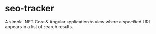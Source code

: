 # seo-tracker
A simple .NET Core &amp; Angular application to view where a specified URL appears in a list of search results.
